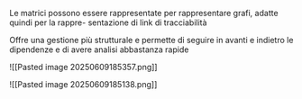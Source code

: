 Le matrici possono essere rappresentate per rappresentare grafi, adatte quindi per la rappre- sentazione di link di tracciabilità

Offre una gestione più strutturale e permette di seguire in avanti e indietro le dipendenze e di avere analisi abbastanza rapide

![[Pasted image 20250609185357.png]]


![[Pasted image 20250609185138.png]]

